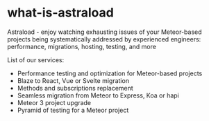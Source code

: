 # what-is-astraload

Astraload - enjoy watching exhausting issues of your Meteor-based projects being systematically addressed by experienced engineers: performance, migrations, hosting, testing, and more

List of our services:

- Performance testing and optimization for Meteor-based projects
- Blaze to React, Vue or Svelte migration
- Methods and subscriptions replacement
- Seamless migration from Meteor to Express, Koa or hapi
- Meteor 3 project upgrade
- Pyramid of testing for a Meteor project
